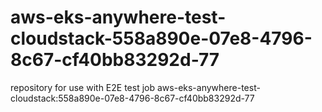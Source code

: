 # aws-eks-anywhere-test-cloudstack-558a890e-07e8-4796-8c67-cf40bb83292d-77
repository for use with E2E test job aws-eks-anywhere-test-cloudstack:558a890e-07e8-4796-8c67-cf40bb83292d-77
